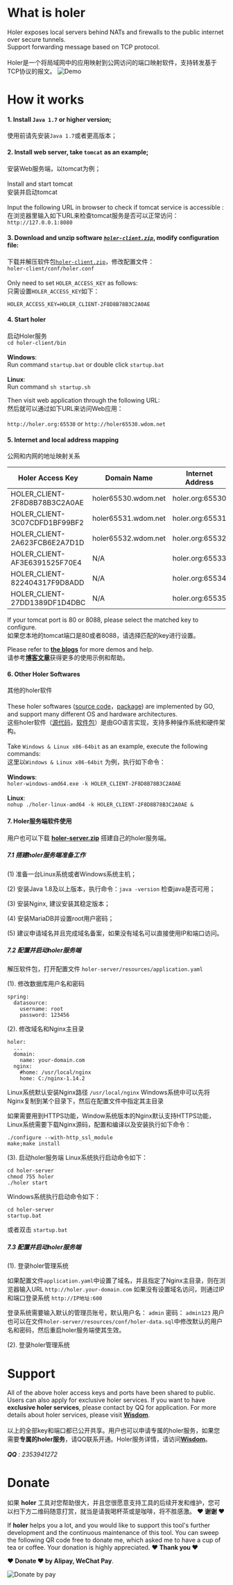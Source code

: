 # What is holer
Holer exposes local servers behind NATs and firewalls to the public internet over secure tunnels. <br/>
Support forwarding message based on TCP protocol.<br/><br/>
Holer是一个将局域网中的应用映射到公网访问的端口映射软件，支持转发基于TCP协议的报文。
![Demo](https://github.com/Wisdom-Projects/holer/blob/master/Image/demo.png)
# How it works

#### 1. Install `Java 1.7` or higher version;
使用前请先安装`Java 1.7`或者更高版本；

#### 2. Install web server, take `tomcat` as an example;
安装Web服务端，以tomcat为例；<br/><br/>
Install and start tomcat<br/>
安装并启动tomcat<br/><br/>
Input the following URL in browser to check if tomcat service is accessible :<br/>
在浏览器里输入如下URL来检查tomcat服务是否可以正常访问：<br/>
`http://127.0.0.1:8080`

#### 3. Download and unzip software [*`holer-client.zip`*](https://github.com/Wisdom-Projects/holer/blob/master/Binary/Java), modify configuration file:
下载并解压软件包[`holer-client.zip`](https://github.com/Wisdom-Projects/holer/blob/master/Binary/Java)，修改配置文件：<br/>
`holer-client/conf/holer.conf`<br/><br/>
Only need to set `HOLER_ACCESS_KEY` as follows:<br/>
只需设置`HOLER_ACCESS_KEY`如下：

`HOLER_ACCESS_KEY=HOLER_CLIENT-2F8D8B78B3C2A0AE`<br/>

#### 4. Start holer
启动Holer服务<br/>
`cd holer-client/bin`<br/><br/>
**Windows**:<br/>
Run command `startup.bat` or double click `startup.bat`<br/><br/>
**Linux**:<br/>
Run command `sh startup.sh`

Then visit web application through the following URL:<br/>
然后就可以通过如下URL来访问Web应用：<br/><br/>
 `http://holer.org:65530` or `http://holer65530.wdom.net`

#### 5. Internet and local address mapping
公网和内网的地址映射关系

Holer Access Key             |Domain Name|Internet Address|Local Address
-----------------------------|-----------|----------------|---------------
HOLER_CLIENT-2F8D8B78B3C2A0AE|holer65530.wdom.net|holer.org:65530|127.0.0.1:8080
HOLER_CLIENT-3C07CDFD1BF99BF2|holer65531.wdom.net|holer.org:65531|127.0.0.1:8088
HOLER_CLIENT-2A623FCB6E2A7D1D|holer65532.wdom.net|holer.org:65532|127.0.0.1:80
HOLER_CLIENT-AF3E6391525F70E4|N/A|holer.org:65533|127.0.0.1:3389
HOLER_CLIENT-822404317F9D8ADD|N/A|holer.org:65534|127.0.0.1:22
HOLER_CLIENT-27DD1389DF1D4DBC|N/A|holer.org:65535|127.0.0.1:3306

If your tomcat port is 80 or 8088, please select the matched key to configure.<br/>
如果您本地的tomcat端口是80或者8088，请选择匹配的key进行设置。<br/>

Please refer to [**the blogs**](http://blog.wdom.net/tag/Holer) for more demos and help.<br/>
请参考[**博客文章**](http://blog.wdom.net/tag/Holer)获得更多的使用示例和帮助。<br/>

#### 6. Other Holer Softwares
其他的holer软件<br/><br/>
These holer softwares ([source code](https://github.com/Wisdom-Projects/holer/tree/master/SourceCode/Go)，[package](https://github.com/Wisdom-Projects/holer/tree/master/Binary/Go)) are implemented by GO, and support many different OS and hardware architectures. <br/>
这些holer软件（[源代码](https://github.com/Wisdom-Projects/holer/tree/master/SourceCode/Go)，[软件包](https://github.com/Wisdom-Projects/holer/tree/master/Binary/Go)）是由GO语言实现，支持多种操作系统和硬件架构。<br/><br/>
Take `Windows & Linux x86-64bit` as an example, execute the following commands:<br/>
这里以`Windows & Linux x86-64bit` 为例，执行如下命令：<br/><br/>
**Windows**:<br/>
`holer-windows-amd64.exe -k HOLER_CLIENT-2F8D8B78B3C2A0AE`<br/><br/>
**Linux**:<br/>
`nohup ./holer-linux-amd64 -k HOLER_CLIENT-2F8D8B78B3C2A0AE &`<br/>

#### 7. Holer服务端软件使用
用户也可以下载 [**holer-server.zip**](https://github.com/wisdom-projects/holer/releases/download/v1.1/holer-server-1.1.zip) 搭建自己的holer服务端。

##### 7.1 搭建holer服务端准备工作
(1) 准备一台Linux系统或者Windows系统主机；

(2) 安装Java 1.8及以上版本，执行命令：`java -version` 检查java是否可用；

(3) 安装Nginx, 建议安装其稳定版本；

(4) 安装MariaDB并设置root用户密码；

(5) 建议申请域名并且完成域名备案，如果没有域名可以直接使用IP和端口访问。

##### 7.2 配置并启动holer服务端
解压软件包，打开配置文件 `holer-server/resources/application.yaml`

(1). 修改数据库用户名和密码

```
spring:
  datasource:
    username: root
    password: 123456
```

(2). 修改域名和Nginx主目录

```
holer:
  ...
  domain:
    name: your-domain.com
  nginx:
    #home: /usr/local/nginx
    home: C:/nginx-1.14.2
```
Linux系统默认安装Nginx路径 `/usr/local/nginx`
Windows系统中可以先将Nginx复制到某个目录下，然后在配置文件中指定其主目录

如果需要用到HTTPS功能，Window系统版本的Nginx默认支持HTTPS功能，Linux系统需要下载Nginx源码，配置和编译以及安装执行如下命令：
```
./configure --with-http_ssl_module
make;make install
```
(3). 启动holer服务端
Linux系统执行启动命令如下：
```
cd holer-server
chmod 755 holer
./holer start
```
Windows系统执行启动命令如下：
```
cd holer-server
startup.bat
```
或者双击 `startup.bat`

##### 7.3 配置并启动holer服务端

(1). 登录holer管理系统

如果配置文件`application.yaml`中设置了域名，并且指定了Nginx主目录，则在浏览器输入URL `http://holer.your-domain.com`
如果没有设置域名访问，则通过IP和端口登录系统 `http://IP地址:600`

登录系统需要输入默认的管理员账号，默认用户名： `admin` 密码： `admin123`
用户也可以在文件`holer-server/resources/conf/holer-data.sql`中修改默认的用户名和密码，然后重启holer服务端使其生效。

(2). 登录holer管理系统




# Support
All of the above holer access keys and ports have been shared to public. Users can also apply for exclusive holer services.
If you want to have **exclusive holer services**, please contact by QQ for application. For more details about holer services, please visit [**Wisdom**](http://www.wdom.net).<br/><br/>
以上的全部key和端口都已公开共享。用户也可以申请专属的holer服务，如果您需要**专属的holer服务**，请QQ联系开通。Holer服务详情，请访问[**Wisdom**](http://www.wdom.net)。<br/><br/>
_**QQ**    : 2353941272_<br/>

# Donate
如果 **holer** 工具对您帮助很大，并且您很愿意支持工具的后续开发和维护，您可以扫下方二维码随意打赏，就当是请我喝杯茶或是咖啡，将不胜感激。 **♥ 谢谢 ♥**

If **holer** helps you a lot, and you would like to support this tool's further development and the continuous maintenance of this tool. You can sweep the following QR code free to donate me, which asked me to have a cup of tea or coffee. Your donation is highly appreciated. **♥ Thank you ♥** <br/>

**♥ Donate ♥ by Alipay, WeChat Pay**.

![Donate by pay](https://github.com/Wisdom-Projects/rest-client/blob/master/images/donate_pay.png)
